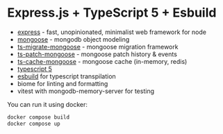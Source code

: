 # Express.js + TypeScript 5 + Esbuild

* [express](https://expressjs.com/) - fast, unopinionated, minimalist web framework for node
* [mongoose](https://mongoosejs.com/) - mongodb object modeling
* [ts-migrate-mongoose](https://github.com/ilovepixelart/ts-migrate-mongoose) - mongoose migration framework
* [ts-patch-mongoose](https://github.com/ilovepixelart/ts-migrate-mongoose) - mongoose patch history & events
* [ts-cache-mongoose](https://github.com/ilovepixelart/ts-cache-mongoose) - mongoose cache (in-memory, redis)
* [typescript 5](https://www.typescriptlang.org/)
* [esbuild](https://esbuild.github.io/) for typescript transpilation
* biome for linting and formatting
* vitest with mongodb-memory-server for testing

You can run it using docker:

```bash
docker compose build
docker compose up
```
